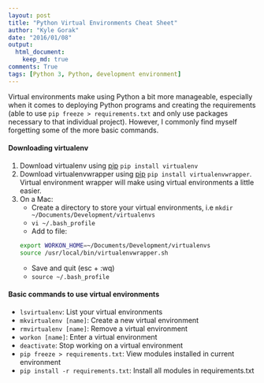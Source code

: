 ```yaml
---
layout: post
title: "Python Virtual Environments Cheat Sheet"
author: "Kyle Gorak"
date: "2016/01/08"
output:
  html_document:
    keep_md: true
comments: True
tags: [Python 3, Python, development environment]
---
```


Virtual environments make using Python a bit more manageable, especially when it comes to deploying Python programs and creating the requirements (able to use `pip freeze > requirements.txt` and only use packages necessary to that individual project). However, I commonly find myself forgetting some of the more basic commands.

#### Downloading virtualenv

1. Download virtualenv using [pip](https://virtualenv.readthedocs.org/en/latest/installation.html) `pip install virtualenv`
2. Download virtualenvwrapper using [pip](https://virtualenvwrapper.readthedocs.org/en/latest/install.html) `pip install virtualenvwrapper`. Virtual environment wrapper will make using virtual environments a little easier.
3. On a Mac:
    - Create a directory to store your virtual environments, i.e `mkdir ~/Documents/Development/virtualenvs`
    - `vi ~/.bash_profile`
    - Add to file:
    ```bash
    export WORKON_HOME=~/Documents/Development/virtualenvs
    source /usr/local/bin/virtualenvwrapper.sh
    ```
    - Save and quit (esc + :wq)
    - `source ~/.bash_profile`

#### Basic commands to use virtual environments

- `lsvirtualenv`: List your virtual environments
- `mkvirtualenv [name]`: Create a new virtual environment
- `rmvirtualenv [name]`: Remove a virtual environment
- `workon [name]`: Enter a virtual environment
- `deactivate`: Stop working on a virtual environment
- `pip freeze > requirements.txt`: View modules installed in current environment
- `pip install -r requirements.txt`: Install all modules in requirements.txt
